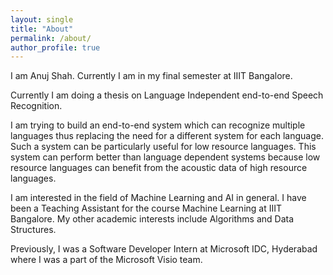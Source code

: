 ```yaml
---
layout: single
title: "About"
permalink: /about/
author_profile: true
---
```


I am Anuj Shah. Currently I am in my final semester at IIIT Bangalore.

Currently I am doing a thesis on Language Independent end-to-end Speech Recognition.

I am trying to build an end-to-end system which can recognize multiple languages thus replacing the need for a different system for each language. Such a system can be particularly useful for low resource languages. This system can perform better than language dependent systems because low resource languages can benefit from the acoustic data of high resource languages.

I am interested in the field of Machine Learning and AI in general. I have been a Teaching Assistant for the course Machine Learning at IIIT Bangalore. My other academic interests include Algorithms and Data Structures. 

Previously, I was a Software Developer Intern at Microsoft IDC, Hyderabad where I was a part of the Microsoft Visio team.

